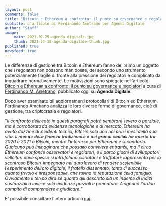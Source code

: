 ```yaml
---
layout: post
comments: false
title: "Bitcoin e Ethereum a confronto: il punto su governance e regolatori"
subtitle: L'articolo di Ferdinando Ametrano per Agenda Digitale
author: "Staff"
image:
    main: 2021-09-29-agenda-digitale.jpg
    thumb: 2021-04-18-agenda-digitale-thumb.jpg
published: true
newsfeed: true
---
```


Le differenze di gestione tra Bitcoin e Ethereum fanno del primo un oggetto che i regolatori non possono manipolare, del secondo uno strumento potenzialmente fragile di fronte alla pressione dei regolatori e complicato da inquadrare normativamente. Le motivazioni sono spiegate nell'articolo [Bitcoin e Ethereum a confronto: il punto su governance e regolatori](https://www.agendadigitale.eu/cittadinanza-digitale/bitcoin-e-ethereum-a-confronto-il-punto-su-governance-e-regolatori/) a cura di [Ferdinando M. Ametrano](https://ametrano.net/), pubblicato oggi su **Agenda Digitale**.

Dopo aver esaminato gli aggiornamenti protocollari di [Bitcoin](https://dgi.io/2021/08/06/agenda-digitale.html) ed [Ethereum](https://dgi.io/2021/09/21/agenda-digitale.html), Ferdinando Ametrano analizza le loro diverse forme di governance, cioè di gestione, tra criptocrazia e regolatori.

"_Il confronto delineato in questi paragrafi potrà sembrare severo o parziale, ma è corroborato da evidenze tecnologiche e di mercato. Ethereum ha avuto dozzine di incidenti tecnici, Bitcoin solo uno nei primi mesi della sua vita. Il mondo della finanza tradizionale e dei grandi capitali ha aperto tra 2020 e 2021 a Bitcoin, mentre l’interesse per Ethereum è secondario.
Qualcuno può immaginare che possano convivere entrambi, ma il circo Ethereum confonde osservatori e regolatori, è il parco giochi di sviluppatori velleitari dove spesso si intrufolano ciarlatani e truffatori: rappresenta per lo scontroso Bitcoin, impegnato nel duro lavoro di rendere sostenibile l’esperimento dell’oro digitale, il fratello dissennato, tanto di successo quanto frivolo e irresponsabile, che rovina la reputazione della famiglia.
Ovviamente il tempo dirà se quanto qui descritto sia un insieme di indizi sostanziali o invece solo evidenze parziali e premature. A ognuno l’arduo compito di comprendere e giudicare._"

E' possibile consultare l'intero articolo [qui](https://www.agendadigitale.eu/cittadinanza-digitale/bitcoin-e-ethereum-a-confronto-il-punto-su-governance-e-regolatori/).

